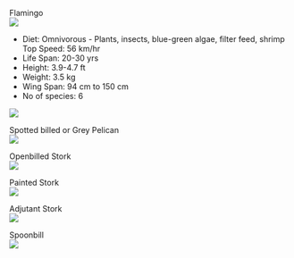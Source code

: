 Flamingo  
![](https://upload.wikimedia.org/wikipedia/commons/6/68/Caribbean_Flamingo.jpg) 
* Diet: Omnivorous - Plants, insects, blue-green algae, filter feed, shrimp
Top Speed: 56 km/hr
* Life Span: 20-30 yrs
* Height: 3.9-4.7 ft
* Weight: 3.5 kg
* Wing Span: 94 cm to 150 cm
* No of species: 6  

![](https://upload.wikimedia.org/wikipedia/commons/8/89/Flamingo_range.png)

Spotted billed or Grey Pelican  
![](https://upload.wikimedia.org/wikipedia/commons/4/44/Spot_billed_pelican.jpg)

Openbilled Stork  
![](https://upload.wikimedia.org/wikipedia/commons/9/96/Open_Billed_Stork_%28182427535%29.jpeg)

Painted Stork  
![](https://upload.wikimedia.org/wikipedia/commons/d/df/Mycteria_leucocephala_-_Pak_Thale.jpg)

Adjutant Stork  
![](https://upload.wikimedia.org/wikipedia/commons/d/d7/Greater_Adjutant_Leptoptilos_dubius_by_Dr._Raju_Kasambe_%281%29.JPG)

Spoonbill  
![](https://upload.wikimedia.org/wikipedia/commons/8/8c/Eurasian_Spoonbill-2.jpg)








